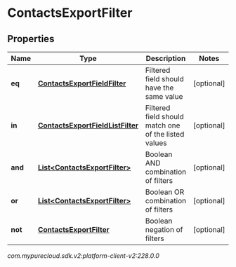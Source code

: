 # ContactsExportFilter


## Properties

| Name | Type | Description | Notes |
| ------------ | ------------- | ------------- | ------------- |
| **eq** | [**ContactsExportFieldFilter**](ContactsExportFieldFilter) | Filtered field should have the same value |  [optional] |
| **in** | [**ContactsExportFieldListFilter**](ContactsExportFieldListFilter) | Filtered field should match one of the listed values |  [optional] |
| **and** | [**List&lt;ContactsExportFilter&gt;**](ContactsExportFilter) | Boolean AND combination of filters |  [optional] |
| **or** | [**List&lt;ContactsExportFilter&gt;**](ContactsExportFilter) | Boolean OR combination of filters |  [optional] |
| **not** | [**ContactsExportFilter**](ContactsExportFilter) | Boolean negation of filters |  [optional] |




_com.mypurecloud.sdk.v2:platform-client-v2:228.0.0_
